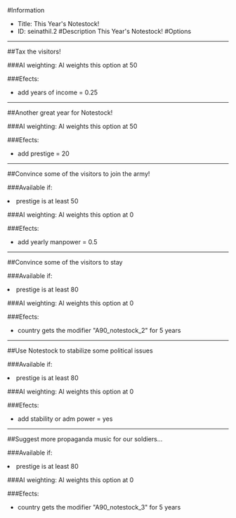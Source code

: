 #Information
 - Title: This Year's Notestock!
 - ID: seinathil.2
#Description
This Year's Notestock!
#Options

___
##Tax the visitors!

###AI weighting:
AI weights this option at 50


###Efects:<ul><li>add years of income = 0.25</li></ul>

___
##Another great year for Notestock!

###AI weighting:
AI weights this option at 50


###Efects:<ul><li>add prestige = 20</li></ul>

___
##Convince some of the visitors to join the army!

###Available if:
<li>prestige is at least 50</li>

###AI weighting:
AI weights this option at 0


###Efects:<ul><li>add yearly manpower = 0.5</li></ul>

___
##Convince some of the visitors to stay

###Available if:
<li>prestige is at least 80</li>

###AI weighting:
AI weights this option at 0


###Efects:<ul><li>country gets the modifier "A90_notestock_2" for 5 years</li></ul>

___
##Use Notestock to stabilize some political issues

###Available if:
<li>prestige is at least 80</li>

###AI weighting:
AI weights this option at 0


###Efects:<ul><li>add stability or adm power = yes</li></ul>

___
##Suggest more propaganda music for our soldiers...

###Available if:
<li>prestige is at least 80</li>

###AI weighting:
AI weights this option at 0


###Efects:<ul><li>country gets the modifier "A90_notestock_3" for 5 years</li></ul>
